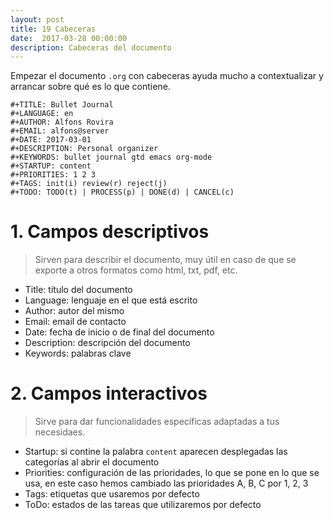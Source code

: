 ```yaml
---
layout: post
title: 19 Cabeceras
date:  2017-03-28 00:00:00
description: Cabeceras del documento
---
```


Empezar el documento `.org` con cabeceras ayuda mucho a contextualizar y arrancar sobre qué es lo que contiene.

```emacs
#+TITLE: Bullet Journal
#+LANGUAGE: en
#+AUTHOR: Alfons Rovira
#+EMAIL: alfons@server
#+DATE: 2017-03-01
#+DESCRIPTION: Personal organizer
#+KEYWORDS: bullet journal gtd emacs org-mode
#+STARTUP: content
#+PRIORITIES: 1 2 3
#+TAGS: init(i) review(r) reject(j)
#+TODO: TODO(t) | PROCESS(p) | DONE(d) | CANCEL(c)
```

# 1. Campos descriptivos

> Sirven para describir el documento, muy útil en caso de que se exporte a otros formatos como html, txt, pdf, etc.

- Title: título del documento
- Language: lenguaje en el que está escrito
- Author: autor del mismo
- Email: email de contacto
- Date: fecha de inicio o de final del documento
- Description: descripción del documento
- Keywords: palabras clave

# 2. Campos interactivos

> Sirve para dar funcionalidades específicas adaptadas a tus necesidaes.

- Startup: si contine la palabra `content` aparecen desplegadas las categorías al abrir el documento
- Priorities: configuración de las prioridades, lo que se pone en lo que se usa, en este caso hemos cambiado las prioridades A, B, C por 1, 2, 3
- Tags: etiquetas que usaremos por defecto
- ToDo: estados de las tareas que utilizaremos por defecto
